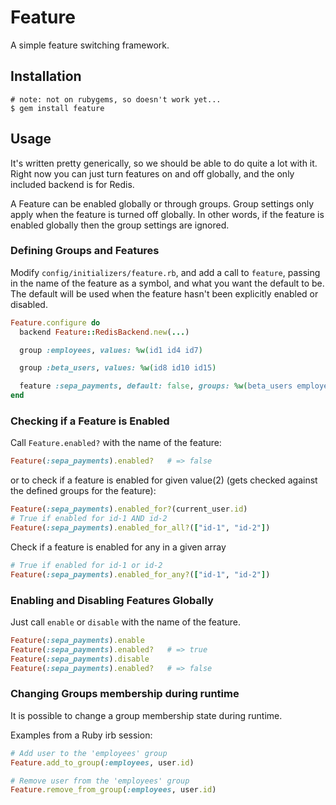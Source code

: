 # Feature

A simple feature switching framework.

## Installation

```console
# note: not on rubygems, so doesn't work yet...
$ gem install feature
```

## Usage

It's written pretty generically, so we should be able to do quite a lot with
it. Right now you can just turn features on and off globally, and the only
included backend is for Redis.

A Feature can be enabled globally or through groups. Group settings only apply
when the feature is turned off globally. In other words, if the feature is
enabled globally then the group settings are ignored.

### Defining Groups and Features

Modify `config/initializers/feature.rb`, and add a call to `feature`, passing
in the name of the feature as a symbol, and what you want the default to be.
The default will be used when the feature hasn't been explicitly enabled or
disabled.

```ruby
Feature.configure do
  backend Feature::RedisBackend.new(...)

  group :employees, values: %w(id1 id4 id7)

  group :beta_users, values: %w(id8 id10 id15)

  feature :sepa_payments, default: false, groups: %w(beta_users employees)
end
```

### Checking if a Feature is Enabled

Call `Feature.enabled?` with the name of the feature:

```ruby
Feature(:sepa_payments).enabled?   # => false
```

or to check if a feature is enabled for given value(2) (gets checked against
the defined groups for the feature):

```ruby
Feature(:sepa_payments).enabled_for?(current_user.id)
# True if enabled for id-1 AND id-2
Feature(:sepa_payments).enabled_for_all?(["id-1", "id-2"])
```

Check if a feature is enabled for any in a given array

```ruby
# True if enabled for id-1 or id-2
Feature(:sepa_payments).enabled_for_any?(["id-1", "id-2"])
```

### Enabling and Disabling Features Globally

Just call `enable` or `disable` with the name of the feature.

```ruby
Feature(:sepa_payments).enable
Feature(:sepa_payments).enabled?   # => true
Feature(:sepa_payments).disable
Feature(:sepa_payments).enabled?   # => false
```
### Changing Groups membership during runtime

It is possible to change a group membership state during runtime.

Examples from a Ruby irb session:

```ruby
# Add user to the 'employees' group
Feature.add_to_group(:employees, user.id)

# Remove user from the 'employees' group
Feature.remove_from_group(:employees, user.id)
```
